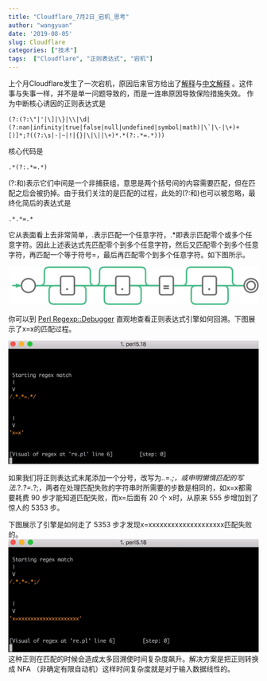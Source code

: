 ```yaml
---
title: "Cloudflare_7月2日_宕机_思考"
author: "wangyuan"
date: '2019-08-05'
slug: Cloudflare
categories: ["技术"]
tags:  ["Cloudflare", "正则表达式", "宕机"]
---
```

上个月Cloudflare发生了一次宕机，原因后来官方给出了[解释](https://new.blog.cloudflare.com/details-of-the-cloudflare-outage-on-july-2-2019/#appendix-about-regular-expression-backtracking)与[中文解释](https://blog.cloudflare.com/zh/details-of-the-cloudflare-outage-on-july-2-2019-zh) 。这件事与失事一样，并不是单一问题导致的，而是一连串原因导致保险措施失效。
作为中断核心诱因的正则表达式是 
```
(?:(?:\"|'|\]|\}|\\|\d|(?:nan|infinity|true|false|null|undefined|symbol|math)|\`|\-|\+)+[)]*;?((?:\s|-|~|!|{}|\|\||\+)*.*(?:.*=.*)))
```
核心代码是
```
.*(?:.*=.*)
```
(?:和)表示它们中间是一个非捕获组，意思是两个括号间的内容需要匹配，但在匹配之后会被扔掉。由于我们关注的是匹配的过程，此处的(?:和)也可以被忽略，最终化简后的表达式是
```
.*.*=.*
```
它从表面看上去非常简单，.表示匹配一个任意字符，.*即表示匹配零个或多个任意字符。因此上述表达式先匹配零个到多个任意字符，然后又匹配零个到多个任意字符，再匹配一个等于符号=，最后再匹配零个到多个任意字符。如下图所示。

![CloudflareNFA01](https://raw.githubusercontent.com/reticentfat/wangyuanfrank.com/master/static/images/CloudflareNFA01.png)

你可以到 [Perl Regexp::Debugger](https://metacpan.org/pod/Regexp::Debugger) 直观地查看正则表达式引擎如何回溯。下图展示了x=x的匹配过程。

![backtrackingSteps](https://raw.githubusercontent.com/reticentfat/wangyuanfrank.com/master/static/images/backtrackingSteps.gif)

如果我们将正则表达式末尾添加一个分号，改写为.*.*=.*;，或申明懒惰匹配的写法.*?.*?=.*?;，两者在处理匹配失败的字符串时所需要的步数是相同的，如x=x都需要耗费 90 步才能知道匹配失败，而x=后面有 20 个 x时，从原来 555 步增加到了惊人的 5353 步。

下图展示了引擎是如何走了 5353 步才发现x=xxxxxxxxxxxxxxxxxxxx匹配失败的。
![5353Steps](https://raw.githubusercontent.com/reticentfat/wangyuanfrank.com/master/static/images/5353.gif)
这种正则在匹配的时候会造成太多回溯使时间复杂度飙升。解决方案是把正则转换成 NFA （非确定有限自动机）这样时间复杂度就是对于输入数据线性的。
